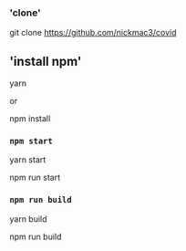 ### 'clone' 

git clone https://github.com/nickmac3/covid

## 'install npm'

yarn 

or 

npm install

### `npm start`

yarn start

npm run start


### `npm run build`

yarn build

npm run build 
